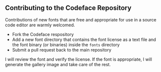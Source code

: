 ## Contributing to the Codeface Repository

Contributions of new fonts that are free and appropriate for use in a source code editor are warmly welcomed.

* Fork the Codeface respository
* Add a new font directory that contains the font license as a text file and the font binary (or binaries) inside the `fonts` directory
* Submit a pull request back to the main repository

I will review the font and verify the license.  If the font is appropriate, I will generate the gallery image and take care of the rest.

